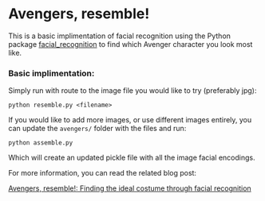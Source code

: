 # Avengers, resemble!

This is a basic implimentation of facial recognition using the Python package [facial_recognition](https://github.com/jnawjux/avengers_resemble) to find which Avenger character you look most like.

### Basic implimentation:

Simply run with route to the image file you would like to try (preferably jpg):

```
python resemble.py <filename>
```

If you would like to add more images, or use different images entirely, you can update the `avengers/` folder with the files and run:

```
python assemble.py
```

Which will create an updated pickle file with all the image facial encodings.

For more information, you can read the related blog post:

[Avengers, resemble!: Finding the ideal costume through facial recognition](https://medium.com/@johnnaujoks/avengers-resemble-3549d60ae015)
